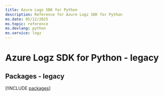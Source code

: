 ```yaml
---
title: Azure Logz SDK for Python
description: Reference for Azure Logz SDK for Python
ms.date: 05/12/2025
ms.topic: reference
ms.devlang: python
ms.service: logz
---
```

# Azure Logz SDK for Python - legacy
## Packages - legacy
[!INCLUDE [packages](logz-index.md)]